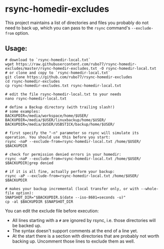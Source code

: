 # rsync-homedir-excludes
This project maintains a list of directories and files you probably do not need to back up, which you can pass to the `rsync` command's `--exclude-from` option.

## Usage:

    # download to `rsync-homedir-local.txt`
    wget https://raw.githubusercontent.com/rubo77/rsync-homedir-excludes/master/rsync-homedir-excludes.txt -O rsync-homedir-local.txt
    # or clone and copy to `rsync-homedir-local.txt`
    git clone https://github.com/rubo77/rsync-homedir-excludes
    cd rsync-homedir-excludes
    cp rsync-homedir-excludes.txt rsync-homedir-local.txt

    # edit the file rsync-homedir-local.txt to your needs
    nano rsync-homedir-local.txt

    # define a Backup directory (with trailing slash!)
    # some examples:
    BACKUPDIR=/media/workspace/home/$USER/
    BACKUPDIR=/media/$USER/linuxbackup/home/$USER/
    BACKUPDIR=/media/$USER/USBSTICK/backup/home/$USER/

    # first specify the "-n" parameter so rsync will simulate its operation. You should use this before you start:
    rsync -naP --exclude-from=rsync-homedir-local.txt /home/$USER/ $BACKUPDIR

    # check for permission denied errors in your homedir:
    rsync -naP --exclude-from=rsync-homedir-local.txt /home/$USER/ $BACKUPDIR|grep denied

    # if it is all fine, actually perform your backup:
    rsync -aP --exclude-from=rsync-homedir-local.txt /home/$USER/ $BACKUPDIR

    # makes your backup incremental (local transfer only, or with --whole-file option):
    SNAPSHOT_DIR="$BACKUPDIR.$(date --iso-8601=seconds -u)"
    cp -al $BACKUPDIR $SNAPSHOT_DIR

You can edit the exclude file before execution:
- All lines starting with a `#` are ignored by rsync, i.e. those directories will be backed up.
- The syntax doesn't support comments at the end of a line yet.
- At the start there is a section with directories that are probably not worth backing up. Uncomment those lines to exclude them as well.
